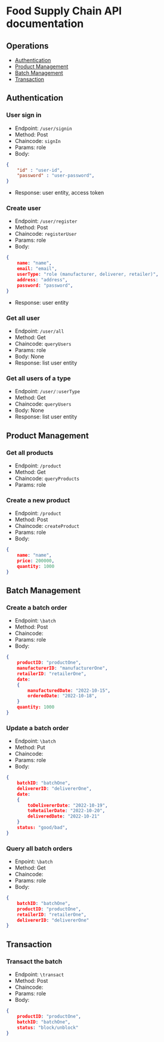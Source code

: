 # Food Supply Chain API documentation

## Operations

- [Authentication](#authentication)
- [Product Management](#product-management)
- [Batch Management](#batch-management)
- [Transaction](#transaction)

## Authentication

### User sign in

- Endpoint: `/user/signin`
- Method: Post
- Chaincode: `signIn`
- Params: role
- Body:

```json
{
    "id" : "user-id",
    "password" : "user-password",
}
```

- Response: user entity, access token

### Create user

- Endpoint: `/user/register`
- Method: Post
- Chaincode: `registerUser`
- Params: role
- Body:

```json
{
    name: "name",
    email: "email",
    userType: "role (manufacturer, deliverer, retailer)",
    address: "address",
    password: "password",
}
```

- Response: user entity

### Get all user

- Endpoint: `/user/all`
- Method: Get
- Chaincode: `queryUsers`
- Params: role
- Body: None
- Response: list user entity

### Get all users of a type

- Endpoint: `/user/:userType`
- Method: Get
- Chaincode: `queryUsers`
- Body: None
- Response: list user entity

## Product Management

### Get all products

- Endpoint: `/product`
- Method: Get
- Chaincode: `queryProducts`
- Params: role

### Create a new product

- Endpoint: `/product`
- Method: Post
- Chaincode: `createProduct`
- Params: role
- Body:

```json
{
    name: "name",
    price: 200000,
    quantity: 1000
}
```

## Batch Management

### Create a batch order
- Endpoint: `\batch`
- Method: Post
- Chaincode:
- Params: role
- Body:

```json
{
    productID: "productOne",
    manufacturerID: "manufacturerOne",
    retailerID: "retailerOne",
    date: 
    {
        manufacturedDate: "2022-10-15",
        orderedDate: "2022-10-18",
    }
    quantity: 1000
}
```

### Update a batch order
- Endpoint: `\batch`
- Method: Put
- Chaincode:
- Params: role
- Body:

```json
{
    batchID: "batchOne",
    delivererID: "delivererOne",
    date:
    {
        toDelivererDate: "2022-10-19",
        toRetailerDate: "2022-10-20",
        deliveredDate: "2022-10-21"
    }
    status: "good/bad",
}
```

### Query all batch orders
- Enpoint: `\batch`
- Method: Get
- Chaincode:
- Params: role
- Body:
  
```json
{
    batchID: "batchOne",
    productID: "productOne",
    retailerID: "retailerOne",
    delivererID: "delivererOne"
}
```

## Transaction

### Transact the batch
- Endpoint: `\transact`
- Method: Post
- Chaincode:
- Params: role
- Body:

```json
{
    productID: "productOne",
    batchID: "batchOne",
    status: "block/unblock"
}
```